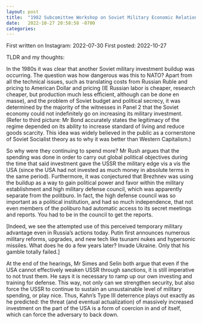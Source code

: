 ```yaml
---
layout: post
title:  "1982 Subcomittee Workshop on Soviet Military Economic Relations"
date:   2022-10-27 20:58:58 -0700
categories: 
---
```

First written on Instagram: 2022-07-30
First posted: 2022-10-27

TLDR and my thoughts: 

In the 1980s it was clear that another Soviet military investment buildup was occurring. The question was how dangerous was this to NATO? Apart from all the technical issues, such as translating costs from Russian Ruble and pricing to American Dollar and pricing (IE Russian labor is cheaper, research cheaper, but production much less efficient, although can be done en masse), and the problem of Soviet budget and political secrecy, it was determined by the majority of the witnesses in Panel 2 that the Soviet economy could not indefinitely go on increasing its military investment. (Refer to third picture: Mr Bond accurately states the legitimacy of the regime depended on its ability to increase standard of living and reduce goods scarcity. This idea was widely believed in the public as a cornerstone of Soviet Socialist theory as to why it was better than Western Capitalism.)

So why were they continuing to spend more? Mr Rush argues that the spending was done in order to carry out global political objectives during the time that said investment gave the USSR the military edge vis a vis the USA (since the USA had not invested as much money in absolute terms in the same period). Furthermore, it was conjectured that Brezhnev was using the buildup as a way to gain political power and favor within the military establishment and high military defense council, which was apparently separate from the politburo. In fact, the high defense council was so important as a political institution, and had so much independence, that not even members of the poliburo had automatic access to its secret meetings and reports. You had to be in the council to get the reports. 

[Indeed, we see the attempted use of this perceived temporary military advantage even in Russia’s actions today. Putin first announces numerous military reforms, upgrades, and new tech like tsunami nukes and hypersonic missiles. What does he do a few years later? Invade Ukraine. Only that his gamble totally failed.]

At the end of the hearings, Mr Simes and Selin both argue that even if the USA cannot effectively weaken USSR through sanctions, it is still imperative to not trust them. He says it is necessary to ramp up our own investing and training for defense. This way, not only can we strengthen security, but also force the USSR to continue to sustain an unsustainable level of military spending, or play nice. Thus, Kahn’s Type III deterrence plays out exactly as he predicted: the threat (and eventual actualization) of massively increased investment on the part of the USA is a form of coercion in and of itself, which can force the adversary to back down.